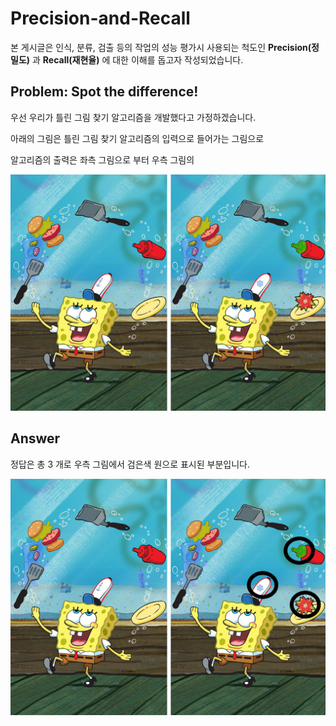 # Precision-and-Recall

본 게시글은 인식, 분류, 검출 등의 작업의 성능 평가시 사용되는 척도인 **Precision(정밀도)** 과 **Recall(재현율)** 에 대한 이해를 돕고자 작성되었습니다.

## Problem: Spot the difference! 

우선 우리가 틀린 그림 찾기 알고리즘을 개발했다고 가정하겠습니다.

아래의 그림은 틀린 그림 찾기 알고리즘의 입력으로 들어가는 그림으로

알고리즘의 출력은 좌측 그림으로 부터 우측 그림의 

![sponge](./figures/sponge.jpg)

## Answer

정답은 총 3 개로 우측 그림에서 검은색 원으로 표시된 부분입니다.

![answer](./figures/answer.png)
